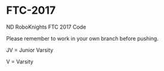# FTC-2017
ND RoboKnights FTC 2017 Code


Please remember to work in your own branch before pushing.


JV = Junior Varsity

V = Varsity